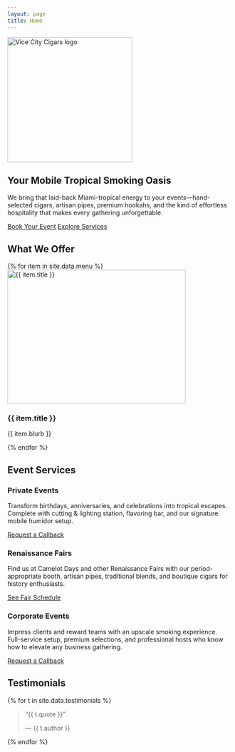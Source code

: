 ```yaml
---
layout: page
title: Home
---
```


<section class="hero">
  <img src="{{ '/assets/img/vcclogoclear.png' | relative_url }}" alt="Vice City Cigars logo" class="hero-logo" loading="eager" width="280" height="auto">
  <h1>Your Mobile Tropical Smoking Oasis</h1>
  <p class="hero-body">We bring that laid-back Miami-tropical energy to your events—hand-selected cigars, artisan pipes, premium hookahs, and the kind of effortless hospitality that makes every gathering unforgettable.</p>
  <div class="hero-cta">
    <a href="{{ '/contact' | relative_url }}" class="btn btn-primary">Book Your Event</a>
    <a href="{{ '/services' | relative_url }}" class="btn btn-secondary">Explore Services</a>
  </div>
</section>

<section class="offerings">
  <h2>What We Offer</h2>
  <div class="offerings-grid">
    {% for item in site.data.menu %}
    <div class="offering-card">
      <img src="{{ item.img | relative_url }}" alt="{{ item.title }}" loading="lazy" width="400" height="300">
      <h3>{{ item.title }}</h3>
      <p>{{ item.blurb }}</p>
    </div>
    {% endfor %}
  </div>
</section>

<section class="events">
  <h2>Event Services</h2>
  <div class="event-cards">
    <div class="event-card">
      <h3>Private Events</h3>
      <p>Transform birthdays, anniversaries, and celebrations into tropical escapes. Complete with cutting & lighting station, flavoring bar, and our signature mobile humidor setup.</p>
      <a href="{{ '/contact' | relative_url }}" class="btn btn-secondary">Request a Callback</a>
    </div>
    <div class="event-card">
      <h3>Renaissance Fairs</h3>
      <p>Find us at Camelot Days and other Renaissance Fairs with our period-appropriate booth, artisan pipes, traditional blends, and boutique cigars for history enthusiasts.</p>
      <a href="{{ '/events' | relative_url }}" class="btn btn-secondary">See Fair Schedule</a>
    </div>
    <div class="event-card">
      <h3>Corporate Events</h3>
      <p>Impress clients and reward teams with an upscale smoking experience. Full-service setup, premium selections, and professional hosts who know how to elevate any business gathering.</p>
      <a href="{{ '/contact' | relative_url }}" class="btn btn-secondary">Request a Callback</a>
    </div>
  </div>
</section>

<section class="testimonials">
  <h2>Testimonials</h2>
  <div class="testimonial-list">
    {% for t in site.data.testimonials %}
    <blockquote class="testimonial">
      <p>“{{ t.quote }}”</p>
      <footer>— {{ t.author }}</footer>
    </blockquote>
    {% endfor %}
  </div>
</section>
